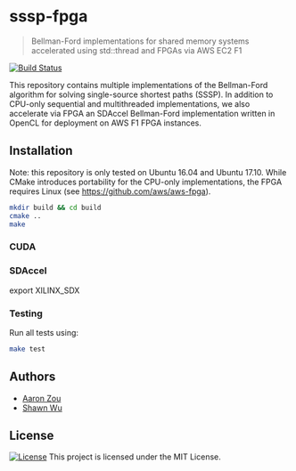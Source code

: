 # sssp-fpga
> Bellman-Ford implementations for shared memory systems accelerated using std::thread and FPGAs via AWS EC2 F1 

[![Build Status](https://travis-ci.org/aaron-zou/sssp-fpga.svg?branch=master)](https://travis-ci.org/aaron-zou/sssp-fpga)

This repository contains multiple implementations of the Bellman-Ford algorithm for solving single-source shortest paths (SSSP). In addition to CPU-only sequential and multithreaded implementations, we also accelerate via FPGA an SDAccel Bellman-Ford implementation written in OpenCL for deployment on AWS F1 FPGA instances.

## Installation

Note: this repository is only tested on Ubuntu 16.04 and Ubuntu 17.10. While CMake introduces portability for the CPU-only implementations, the FPGA requires Linux (see https://github.com/aws/aws-fpga). 

```sh
mkdir build && cd build
cmake ..
make
```

### CUDA

### SDAccel
export XILINX_SDX

### Testing

Run all tests using:
```sh
make test
```

## Authors
- [Aaron Zou](https://github.com/aaron-zou/)
- [Shawn Wu](https://github.com/chudooder)

## License

[![License](http://img.shields.io/:license-mit-blue.svg?style=flat-square)](http://badges.mit-license.org) This project is licensed under the MIT License.

